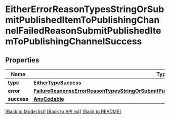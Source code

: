 # EitherErrorReasonTypesStringOrSubmitPublishedItemToPublishingChannelFailedReasonSubmitPublishedItemToPublishingChannelSuccess

## Properties
Name | Type | Description | Notes
------------ | ------------- | ------------- | -------------
**type** | [**EitherTypeSuccess**](EitherTypeSuccess.md) |  | 
**error** | [**FailureResponseErrorReasonTypesStringOrSubmitPublishedItemToPublishingChannelFailedReasonError**](FailureResponseErrorReasonTypesStringOrSubmitPublishedItemToPublishingChannelFailedReasonError.md) |  | 
**success** | [**AnyCodable**](.md) |  | 

[[Back to Model list]](../README.md#documentation-for-models) [[Back to API list]](../README.md#documentation-for-api-endpoints) [[Back to README]](../README.md)


